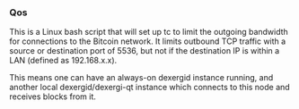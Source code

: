 ### Qos ###

This is a Linux bash script that will set up tc to limit the outgoing bandwidth for connections to the Bitcoin network. It limits outbound TCP traffic with a source or destination port of 5536, but not if the destination IP is within a LAN (defined as 192.168.x.x).

This means one can have an always-on dexergid instance running, and another local dexergid/dexergi-qt instance which connects to this node and receives blocks from it.
